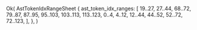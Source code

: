 Ok(
    AstTokenIdxRangeSheet {
        ast_token_idx_ranges: [
            19..27,
            27..44,
            68..72,
            79..87,
            87..95,
            95..103,
            103..113,
            113..123,
            0..4,
            4..12,
            12..44,
            44..52,
            52..72,
            72..123,
        ],
    },
)